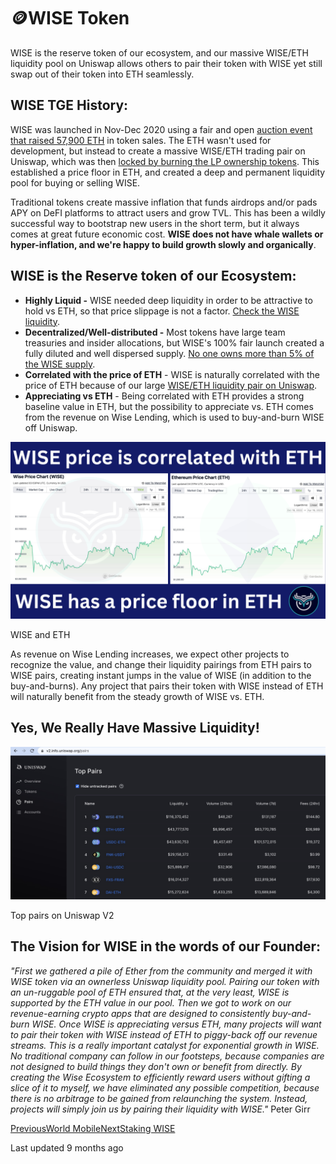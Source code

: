 # 🪙WISE Token

WISE is the reserve token of our ecosystem, and our massive WISE/ETH liquidity pool on Uniswap allows others to pair their token with WISE yet still swap out of their token into ETH seamlessly.

## WISE TGE History:

WISE was launched in Nov-Dec 2020 using a fair and open [auction event that raised 57,900 ETH](https://legacy.wisetoken.net/reservations) in token sales. The ETH wasn't used for development, but instead to create a massive WISE/ETH trading pair on Uniswap, which was then [locked by burning the LP ownership tokens](https://etherscan.io/token/0x21b8065d10f73ee2e260e5b47d3344d3ced7596e#balances). This established a price floor in ETH, and created a deep and permanent liquidity pool for buying or selling WISE.

Traditional tokens create massive inflation that funds airdrops and/or pads APY on DeFI platforms to attract users and grow TVL. This has been a wildly successful way to bootstrap new users in the short term, but it always comes at great future economic cost. **WISE does not have whale wallets or hyper-inflation, and we're happy to build growth slowly and organically**.

## WISE is the Reserve token of our Ecosystem:

* **Highly Liquid -** WISE needed deep liquidity in order to be attractive to hold vs ETH, so that price slippage is not a factor. [Check the WISE liquidity](https://v2.info.uniswap.org/pair/0x21b8065d10f73ee2e260e5b47d3344d3ced7596e).
* **Decentralized/Well-distributed -** Most tokens have large team treasuries and insider allocations, but WISE's 100% fair launch created a fully diluted and well dispersed supply. [No one owns more than 5% of the WISE supply](https://etherscan.io/token/0x66a0f676479Cee1d7373f3DC2e2952778BfF5bd6#balances).
* **Correlated with the price of ETH** - WISE is naturally correlated with the price of ETH because of our large [WISE/ETH liquidity pair on Uniswap](https://v2.info.uniswap.org/pair/0x21b8065d10f73ee2e260e5b47d3344d3ced7596e).
* **Appreciating vs ETH** - Being correlated with ETH provides a strong baseline value in ETH, but the possibility to appreciate vs. ETH comes from the revenue on Wise Lending, which is used to buy-and-burn WISE off Uniswap.

![WISE and ETH](wise-token-c8c26455.png)

WISE and ETH

As revenue on Wise Lending increases, we expect other projects to recognize the value, and change their liquidity pairings from ETH pairs to WISE pairs, creating instant jumps in the value of WISE (in addition to the buy-and-burns). Any project that pairs their token with WISE instead of ETH will naturally benefit from the steady growth of WISE vs. ETH.

## Yes, We Really Have Massive Liquidity!

![Top pairs on Uniswap V2](wise-token-1f2b92f1.jpg)

Top pairs on Uniswap V2

## The Vision for WISE in the words of our Founder:

*"First we gathered a pile of Ether from the community and merged it with WISE token via an ownerless Uniswap liquidity pool. Pairing our token with an un-ruggable pool of ETH ensured that, at the very least, WISE is supported by the ETH value in our pool. Then we got to work on our revenue-earning crypto apps that are designed to consistently buy-and-burn WISE.
Once WISE is appreciating versus ETH, many projects will want to pair their token with WISE instead of ETH to piggy-back off our revenue streams. This is a really important catalyst for exponential growth in WISE.
No traditional company can follow in our footsteps, because companies are not designed to build things they don't own or benefit from directly. By creating the Wise Ecosystem to efficiently reward users without gifting a slice of it to myself, we have eliminated any possible competition, because there is no arbitrage to be gained from relaunching the system. Instead, projects will simply join us by pairing their liquidity with WISE."* Peter Girr

[PreviousWorld Mobile](/wise/world-mobile)[NextStaking WISE](/wise/wise-token/staking-wise)

Last updated 9 months ago